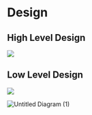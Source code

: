 # Design

## High Level Design
![](https://user-images.githubusercontent.com/94219350/143081253-5b0a4b0b-7fc6-4b01-8b30-787524a9168d.jpg)

## Low Level Design
![](https://user-images.githubusercontent.com/94219350/143079062-4e8e86a9-1bd9-453c-a17c-9d45a5f11edf.jpg)

![Untitled Diagram (1)](https://user-images.githubusercontent.com/94219350/143081779-ca8916b1-9925-4544-88ff-b563c8e4b5ae.jpg)

